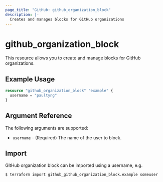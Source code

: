 ```yaml
---
page_title: "GitHub: github_organization_block"
description: |-
  Creates and manages blocks for GitHub organizations
---
```


# github_organization_block

This resource allows you to create and manage blocks for GitHub organizations.

## Example Usage

```terraform
resource "github_organization_block" "example" {
  username = "paultyng"
}
```

## Argument Reference

The following arguments are supported:

* `username` - (Required) The name of the user to block.

## Import

GitHub organization block can be imported using a username, e.g.

```
$ terraform import github_github_organization_block.example someuser
```
